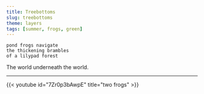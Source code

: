 ```yaml
---
title: Treebottoms
slug: treebottoms
theme: layers 
tags: [summer, frogs, green]
---
```


```
pond frogs navigate
the thickening brambles
of a lilypad forest
```

The world underneath the world.

<!--more-->

---

{{< youtube id="7Zr0p3bAwpE" title="two frogs" >}}

